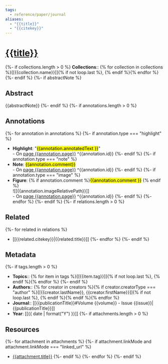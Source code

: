 ```yaml
---
tags:
  - reference/paper/journal
aliases:
  - "{{title}}"
  - "{{citekey}}"
---
```

# [{{title}}]({{url}})
{%- if collections.length > 0 %}
**Collections**:: {% for collection in collections %}[[{{collection.name}}]]{% if not loop.last %}, {% endif %}{% endfor %}
{%- endif %}
{%- if abstractNote %}
## Abstract
{{abstractNote}}
{%- endif %}
{%- if annotations.length > 0 %}
## Annotations
{%- for annotation in annotations %}
{%- if annotation.type === "highlight" %}
+ **Highlight**: "<mark style="background: {{annotation.colorCategory}};">{{annotation.annotatedText }}</mark>"<br>- On [page {{annotation.page}}]({{annotation.desktopURI}}) ^{{annotation.id}}
{%- endif %}
{%- if annotation.type === "note" %}
 + **Note**: <mark style="background: {{annotation.colorCategory}};">{{annotation.comment}}</mark><br>- On [page {{annotation.page}}]({{annotation.desktopURI}}) ^{{annotation.id}}
{%- endif %}
{%- if annotation.type === "image" %}
+ **Figure**: {% if annotation.comment %}<mark style="background: {{annotation.colorCategory}};">{{annotation.comment }}</mark> {% endif %}<br> ![[{{annotation.imageRelativePath}}]]<br>- On [page {{annotation.page}}]({{annotation.desktopURI}}) ^{{annotation.id}}
{%- endif %}
{%- endfor %}
{%- endif %}
{%- if relations.length > 0 %}
## Related
{%- for related in relations %}
+ [[{{related.citekey}}|{{related.title}}]]
{%- endfor %}
{%- endif %}
## Metadata
{%- if tags.length > 0 %}
+ **Topics**::  {% for item in tags %}[[{{item.tag}}]]{% if not loop.last %}, {% endif %}{% endfor %}
{%- endif %}
+ **Authors**:: {% for creator in creators %}{% if creator.creatorType === "author" %}[[{{creator.lastName}}, {{creator.firstName}}]]{% if not loop.last %}, {% endif %}{% endif %}{% endfor %}
+ **Journal**:: [[{{publicationTitle}}#Volume {{volume}} - Issue {{issue}}|{{publicationTitle}}]]
+ **Year**: [[{{ date | format("Y") }}]]
{%- if attachments.length > 0 %}
## Resources
{%- for attachment in attachments %}
{%- if attachment.linkMode and attachment.linkMode === "linked_url" %}
+ [{{attachment.title}}]({{attachment.url}})
{%- endif %}
{%- endfor %}
{%- endif %}
